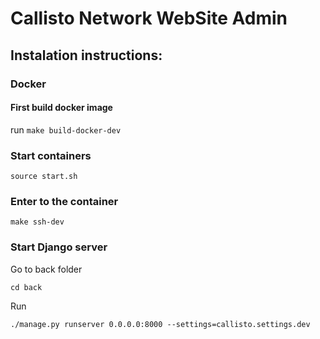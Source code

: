 # Callisto Network WebSite Admin

## Instalation instructions:

### Docker
#### First build docker image

run `make build-docker-dev`

### Start containers

`source start.sh`

### Enter to the container

`make ssh-dev`

### Start Django server

Go to back folder

`cd back`

Run

`./manage.py runserver 0.0.0.0:8000 --settings=callisto.settings.dev`
